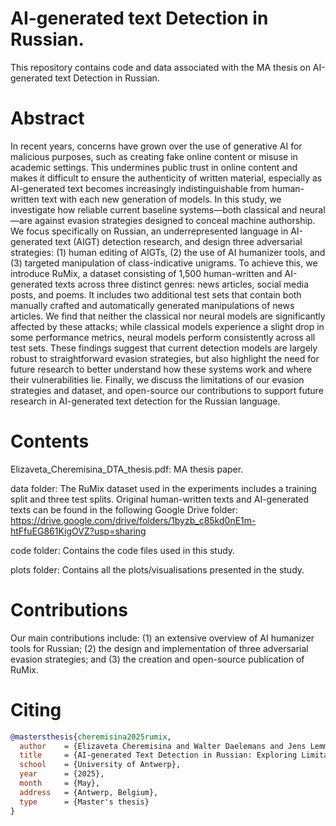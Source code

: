 # AI-generated text Detection in Russian. 
This repository contains code and data associated with the MA thesis on AI-generated text Detection in Russian. 

# Abstract
In recent years, concerns have grown over the use of generative AI for malicious purposes, such as creating fake online content or misuse in academic settings. This undermines public trust in online content and makes it difficult to ensure the authenticity of written material, especially as AI-generated text becomes increasingly indistinguishable from human-written text with each new generation of models. In this study, we investigate how reliable current baseline systems—both classical and neural—are against evasion strategies designed to conceal machine authorship. We focus specifically on Russian, an underrepresented language in AI-generated text (AIGT) detection research, and design three adversarial strategies: (1) human editing of AIGTs, (2) the use of AI humanizer tools, and (3) targeted manipulation of class-indicative unigrams. To achieve this, we introduce RuMix, a dataset consisting of 1,500 human-written and AI-generated texts across three distinct genres: news articles, social media posts, and poems. It includes two additional test sets that contain both manually crafted and automatically generated manipulations of news articles. We find that neither the classical nor neural models are significantly affected by these attacks; while classical models experience a slight drop in some performance metrics, neural models perform consistently across all test sets. These findings suggest that current detection models are largely robust to straightforward evasion strategies, but also highlight the need for future research to better understand how these systems work and where their vulnerabilities lie. Finally, we discuss the limitations of our evasion strategies and dataset, and open-source our contributions to support future research in AI-generated text detection for the Russian language.

# Contents
Elizaveta_Cheremisina_DTA_thesis.pdf: MA thesis paper.

data folder:
The RuMix dataset used in the experiments includes a training split and three test splits.
Original human-written texts and AI-generated texts can be found in the following Google Drive folder: https://drive.google.com/drive/folders/1byzb_c85kd0nE1m-htFfuEG861KigOVZ?usp=sharing

code folder:
Contains the code files used in this study.

plots folder: Contains all the plots/visualisations presented in the study.
# Contributions
Our main contributions include: (1) an extensive overview of AI humanizer tools for Russian; (2) the design and implementation of three adversarial evasion strategies; and (3) the creation and open-source publication of RuMix.

# Citing

```bibtex
@mastersthesis{cheremisina2025rumix,
  author    = {Elizaveta Cheremisina and Walter Daelemans and Jens Lemmens},
  title     = {AI-generated Text Detection in Russian: Exploring Limitations of Evasion Strategies},
  school    = {University of Antwerp},
  year      = {2025},
  month     = {May},
  address   = {Antwerp, Belgium},
  type      = {Master's thesis}
}
